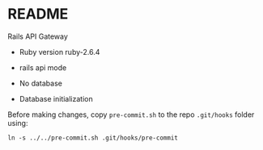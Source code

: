 # README

Rails API Gateway 

* Ruby version ruby-2.6.4

* rails api mode

* No database

* Database initialization


Before making changes, copy `pre-commit.sh` to the repo `.git/hooks` folder using:
```
ln -s ../../pre-commit.sh .git/hooks/pre-commit
```